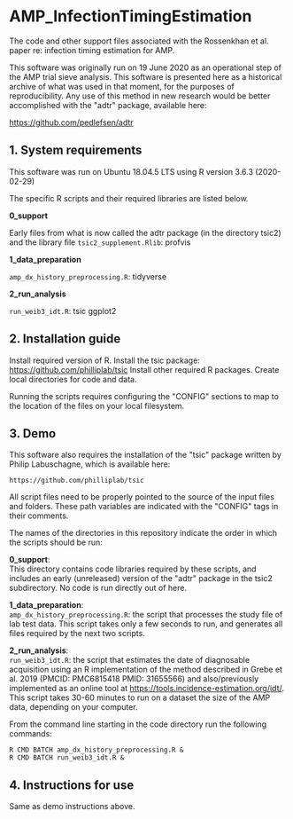 # AMP_InfectionTimingEstimation
The code and other support files associated with the Rossenkhan et al. paper re: infection timing estimation for AMP.

This software was originally run on 19 June 2020 as an operational step of the AMP trial sieve analysis.  This software is presented here as a historical archive of what was used in that moment, for the purposes of reproducibility.  Any use of this method in new research would be better accomplished with the "adtr" package, available here:

https://github.com/pedlefsen/adtr

## 1. System requirements

  This software was run on Ubuntu 18.04.5 LTS using R version 3.6.3 (2020-02-29)
  
  The specific R scripts and their required libraries are listed below.

  **0_support**

  Early files from what is now called the adtr package (in the directory tsic2) and the library file `tsic2_supplement.Rlib`:
    profvis

  **1_data_preparation**

  `amp_dx_history_preprocessing.R`:
    tidyverse

  **2_run_analysis**

  `run_weib3_idt.R`:
    tsic
    ggplot2 

## 2. Installation guide
  
  Install required version of R. 
  Install the tsic package:  https://github.com/philliplab/tsic
  Install other required R packages.
  Create local directories for code and data.
  
  Running the scripts requires configuring the "CONFIG" sections to map to the location of the files on your local filesystem.

## 3. Demo

  This software also requires the installation of the "tsic" package written by Philip Labuschagne, which is available here:
  
    https://github.com/philliplab/tsic

  All script files need to be properly pointed to the source of the input files and folders.  These path variables are indicated with the "CONFIG" tags in their comments.

  The names of the directories in this repository indicate the order in which the scripts should be run:

  **0_support**:  
  This directory contains code libraries required by these scripts,
  and includes an early (unreleased) version of the "adtr" package in
  the tsic2 subdirectory.  No code is run directly out of here.

  **1_data_preparation**:  
    `amp_dx_history_preprocessing.R`:  the script that processes the study file of lab test data.  This script takes only a few seconds to run, and generates all files required by the next two scripts.

  **2_run_analysis**:  
    `run_weib3_idt.R`:  the script that estimates the date of
    diagnosable acquisition using an R implementation of the method
    described in Grebe et al. 2019 (PMCID: PMC6815418  PMID: 31655566)
    and also/previously implemented as an online tool at
    https://tools.incidence-estimation.org/idt/.  This script takes
    30-60 minutes to run on a dataset the size of the AMP data, depending on your computer.

  From the command line starting in the code directory run the following commands:

    R CMD BATCH amp_dx_history_preprocessing.R &
    R CMD BATCH run_weib3_idt.R &

## 4. Instructions for use

  Same as demo instructions above.
  
